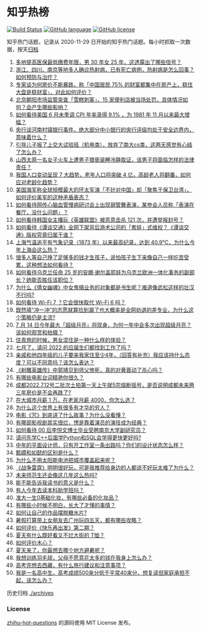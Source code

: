# 知乎热榜
[![Build Status](https://github.com/ToWeLong/zhihu-hot-questions/workflows/CI/badge.svg)](https://github.com/ToWeLong/zhihu-hot-questions/actions)
[![GitHub language](https://img.shields.io/badge/language-golang-orange.svg)](https://golang.org/)
[![GitHub license](https://img.shields.io/github/license/ToWeLong/zhihu-hot-questions)](https://github.com/ToWeLong/zhihu-hot-questions/blob/main/LICENSE)

知乎热门话题，记录从 2020-11-29 日开始的知乎热门话题。每小时抓取一次数据，按天[归档](./archives)

<!-- BEGIN -->

1. [多地提高医保最低缴费年限，男 30 年女 25 年，这透露出了哪些信号？](https://www.zhihu.com/question/542824861)
1. [浙江、四川、南京等地多人确诊热射病，已有死亡病例，热射病是怎么回事？如何预防与治疗？](https://www.zhihu.com/question/542910685)
1. [专家谈为何房价不能暴跌，称「中国居民 75% 的财富都集中在房产上，稳住大盘是稳财富」，对此如何评价？](https://www.zhihu.com/question/542921427)
1. [北京朝阳市场监管突查「雪糕刺客」，15 家便利店被当场处罚，具体情况如何？会产生哪些影响？](https://www.zhihu.com/question/543091575)
1. [如何看待美国 6 月未季调 CPI 年率录得 9.1% ，为 1981 年 11 月以来最大增幅？](https://www.zhihu.com/question/543122873)
1. [央行谈河南村镇银行事件，绝大部分中小银行的央行评级均处于安全边界内，意味着什么？](https://www.zhihu.com/question/543082040)
1. [引导儿子报了上交大试验班（机电类），放弃了南大cs类，这两天感觉有心结了怎么办？](https://www.zhihu.com/question/542854561)
1. [山西太原一名女子火车上遭男子猥亵装睡冷静取证，该男子将面临怎样的法律责任？](https://www.zhihu.com/question/542808549)
1. [我国人口变动呈现 7 大趋势，老年人口将突破 4 亿，高龄老人将翻番，如何应对老龄化趋势？](https://www.zhihu.com/question/543019123)
1. [美国海军称全球规模最大的环太军演「不针对中国」却「聚焦于保卫台湾」，如何评价美军的这种矛盾表态？](https://www.zhihu.com/question/543068748)
1. [如何看待网传心脑血管慢病研讨会上出现钢管舞表演，某参会人员称「表演在餐厅，没什么问题」？](https://www.zhihu.com/question/542850609)
1. [如何看待韩国女主播玩《英雄联盟》被恶意击杀 121 次，并遭举报封号？](https://www.zhihu.com/question/542731467)
1. [如何看待《谭谈交通》全网下架背后游术公司的「套娃」式维权？《谭谈交通》版权究竟归属于谁？](https://www.zhihu.com/question/543089569)
1. [上海气温追平有气象记录（1873 年）以来最高纪录，达到 40.9℃，为什么今年上海会这么热？](https://www.zhihu.com/question/543073966)
1. [很多人等自己挣了足够多的钱才生孩子，说怕孩子生下来像自己一样吃苦受累，这种想法如何看待？](https://www.zhihu.com/question/542953930)
1. [如何看待乌克兰任命 25 岁的安娜·谢尔盖耶娃为乌克兰欧洲一体化事务的副部长？她能否胜任该职位？](https://www.zhihu.com/question/542841758)
1. [为什么《倩女幽魂》中女鬼搞业务的对象都是书生呢？难道像武松这样的壮汉不行吗?](https://www.zhihu.com/question/542064596)
1. [如何看待 Wi-Fi 7 ？它会很快取代 Wi-Fi 6 吗？](https://www.zhihu.com/question/539160459)
1. [既然填“冲一冲”的志愿就算捡到漏了也大概率是全网劝退的差专业，为什么这个策略仍是主流?](https://www.zhihu.com/question/539354459)
1. [7 月 14 日今年最大「超级月亮」将现身，为何一年中会多次出现超级月亮？该如何观赏和拍摄？](https://www.zhihu.com/question/542605199)
1. [住青旅的时候，男女混住是一种什么样的体验？](https://www.zhihu.com/question/65728703)
1. [七月了，请问 2022 的应届生们都找到工作了吗？](https://www.zhihu.com/question/541275091)
1. [亲戚和他四年级的儿子要来我家住至少4年，（回答有补充）我应该持什么态度？可以不同意吗？该怎么表达？](https://www.zhihu.com/question/543010711)
1. [《射雕英雄传》中郭靖见到师父惨死，真的对黄蓉动了杀心吗？](https://www.zhihu.com/question/57455320)
1. [有哪些电影台词精艳你很久？](https://www.zhihu.com/question/542605405)
1. [成都2022.7.12号二批次土拍第一天上午就5宗熔断摇号，是否说明成都未来两三年房价是不会再跌了?](https://www.zhihu.com/question/542859060)
1. [在大城市月薪 1 万，在老家月薪 4000，你怎么选？](https://www.zhihu.com/question/543035568)
1. [为什么这个世界上有很多有才华的穷人？](https://www.zhihu.com/question/530239768)
1. [电影《咒》到底讲了什么故事？为什么没看懂？](https://www.zhihu.com/question/542340654)
1. [有哪部影视剧其实很烂，愣是靠着演员的演技成为经典？](https://www.zhihu.com/question/505604984)
1. [如何看待 00 后李悦文博士毕业受聘南京大学副研究员？](https://www.zhihu.com/question/542964114)
1. [请问先学C++后面学Python和SQL会学得更快更好吗?](https://www.zhihu.com/question/539539192)
1. [中年的平面设计师，只有开工作室一条出路吗？你们的设计状态怎么样？](https://www.zhihu.com/question/536344167)
1. [甄嬛和如懿的区别是什么？](https://www.zhihu.com/question/293834527)
1. [为什么不用太阳能电池把城市覆盖起来呢？](https://www.zhihu.com/question/542902361)
1. [《战争雷霆》明明很好玩，可是我推荐给身边的人都说不好玩太难了为什么？](https://www.zhihu.com/question/516892031)
1. [未来师范生还会像这几年这么热吗?](https://www.zhihu.com/question/474774251)
1. [能不能告诉我读书的意义是什么？](https://www.zhihu.com/question/542995444)
1. [有人今年去读本科助学班吗？](https://www.zhihu.com/question/542931651)
1. [准大一生0基础化妆，有哪些必备的化妆品？](https://www.zhihu.com/question/476077262)
1. [有哪些小时候不明白，长大了才懂的事情？](https://www.zhihu.com/question/268207822)
1. [如何让自己的作品摆脱糖水片?](https://www.zhihu.com/question/542088751)
1. [暑假打算带上女朋友去广州玩四五天，都有哪些攻略？](https://www.zhihu.com/question/525297624)
1. [如何评价《快乐再出发》第二期？](https://www.zhihu.com/question/542943212)
1. [夏天有什么既好看又不烂大街的 T恤？](https://www.zhihu.com/question/393570587)
1. [如何评价木心？](https://www.zhihu.com/question/20492929)
1. [夏天来了，你最想去哪个地方避暑呢？](https://www.zhihu.com/question/470842582)
1. [我想训练羽毛球，父母不愿意花太多的钱在我身上怎么办？](https://www.zhihu.com/question/542941516)
1. [高考完想去西藏，有什么旅行建议和注意事项？](https://www.zhihu.com/question/530354008)
1. [我是一名高中生，高考成绩500来分低于平常40来分，想复读但家庭承担不起，该怎么办？](https://www.zhihu.com/question/543002339)

<!-- END -->

历史归档 [./archives](./archives)


### License
[zhihu-hot-questions](https://github.com/towelong/zhihu-hot-questions) 的源码使用 MIT License 发布。